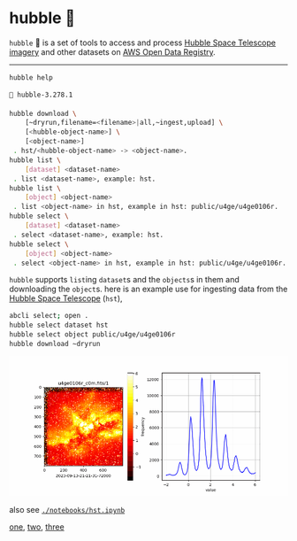 # hubble 🔭

`hubble` 🔭 is a set of tools to access and process [Hubble Space Telescope imagery](https://registry.opendata.aws/hst/) and other datasets on [AWS Open Data Registry](https://registry.opendata.aws/). 

---

```bash
hubble help
```

```bash
🔭 hubble-3.278.1

hubble download \
	[~dryrun,filename=<filename>|all,~ingest,upload] \
	[<hubble-object-name>] \
	[<object-name>]
 . hst/<hubble-object-name> -> <object-name>.
hubble list \
	[dataset] <dataset-name>
 . list <dataset-name>, example: hst.
hubble list \
	[object] <object-name>
 . list <object-name> in hst, example in hst: public/u4ge/u4ge0106r.
hubble select \
	[dataset] <dataset-name>
 . select <dataset-name>, example: hst.
hubble select \
	[object] <object-name>
 . select <object-name> in hst, example in hst: public/u4ge/u4ge0106r.
```

`hubble` supports `list`ing `dataset`s and the `objects`s in them and downloading the `object`s. here is an example use for ingesting data from the [Hubble Space Telescope](https://registry.opendata.aws/hst/) (`hst`),


```bash
abcli select; open .
hubble select dataset hst
hubble select object public/u4ge/u4ge0106r
hubble download ~dryrun
```

![image](./assets/hst/u4ge0106r_c0m.gif)

also see [`./notebooks/hst.ipynb`](./notebooks/hst.ipynb)

[one](https://arash-kamangir.medium.com/hubble-space-telescope-1-7857fe292698), [two](https://arash-kamangir.medium.com/hubble-space-telescope-ai-2-9282b801e25e), [three](https://medium.com/@arash-kamangir/hubble-space-telescope-ai-4-a994e7bf835e)
